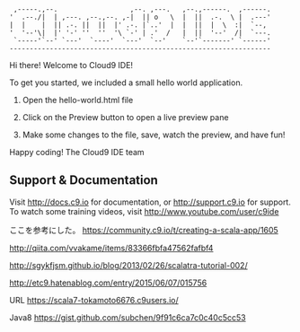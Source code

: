      ,-----.,--.                  ,--. ,---.   ,--.,------.  ,------.
    '  .--./|  | ,---. ,--.,--. ,-|  || o   \  |  ||  .-.  \ |  .---'
    |  |    |  || .-. ||  ||  |' .-. |`..'  |  |  ||  |  \  :|  `--, 
    '  '--'\|  |' '-' ''  ''  '\ `-' | .'  /   |  ||  '--'  /|  `---.
     `-----'`--' `---'  `----'  `---'  `--'    `--'`-------' `------'
    ----------------------------------------------------------------- 


Hi there! Welcome to Cloud9 IDE!

To get you started, we included a small hello world application.

1) Open the hello-world.html file

2) Click on the Preview button to open a live preview pane

3) Make some changes to the file, save, watch the preview, and have fun!

Happy coding!
The Cloud9 IDE team


## Support & Documentation

Visit http://docs.c9.io for documentation, or http://support.c9.io for support.
To watch some training videos, visit http://www.youtube.com/user/c9ide

ここを参考にした。
https://community.c9.io/t/creating-a-scala-app/1605

http://qiita.com/vvakame/items/83366fbfa47562fafbf4

http://sgykfjsm.github.io/blog/2013/02/26/scalatra-tutorial-002/

http://etc9.hatenablog.com/entry/2015/06/07/015756

URL
https://scala7-tokamoto6676.c9users.io/

Java8
https://gist.github.com/subchen/9f91c6ca7c0c40c5cc53